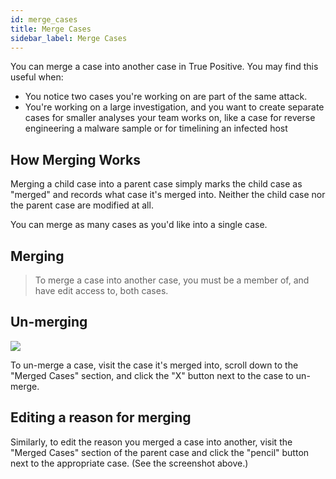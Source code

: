 ```yaml
---
id: merge_cases
title: Merge Cases
sidebar_label: Merge Cases
---
```


You can merge a case into another case in True Positive. You may find this useful when:

- You notice two cases you're working on are part of the same attack.
- You're working on a large investigation, and you want to create separate cases for smaller analyses your team works on, like a case for reverse engineering a malware sample or for timelining an infected host

## How Merging Works

Merging a child case into a parent case simply marks the child case as "merged" and records what case it's merged into. Neither the child case nor the parent case are modified at all.

You can merge as many cases as you'd like into a single case.

## Merging

> To merge a case into another case, you must be a member of, and have edit access to, both cases.

## Un-merging

![](https://storage.googleapis.com/tp_landing_page_videos/unmerge_case.png)

To un-merge a case, visit the case it's merged into, scroll down to the "Merged Cases" section, and click the "X" button next to the case to un-merge.

## Editing a reason for merging

Similarly, to edit the reason you merged a case into another, visit the "Merged Cases" section of the parent case and click the "pencil" button next to the appropriate case. (See the screenshot above.)
